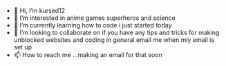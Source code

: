 - 👋 Hi, I’m kursed12
- 👀 I’m interested in anime games superheros and science
- 🌱 I’m currently learning how to code i just started today
- 💞️ I’m looking to collaborate on if you have any tips and tricks for making unblocked websites and coding in general email me when miy email is set up
- 📫 How to reach me ...making an email for that soon

<!---
kursed12/kursed12 is a ✨ special ✨ repository because its `README.md` (this file) appears on your GitHub profile.
You can click the Preview link to take a look at your changes.
--->
